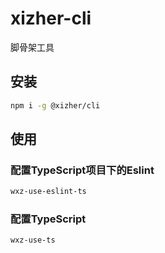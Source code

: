 # xizher-cli
脚骨架工具

## 安装

```bash
npm i -g @xizher/cli
```

## 使用

### 配置TypeScript项目下的Eslint

```bash
wxz-use-eslint-ts
```

### 配置TypeScript

```bash
wxz-use-ts
```

